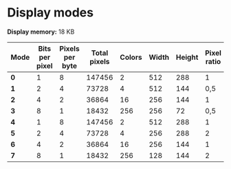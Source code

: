 Display modes
=============

**Display memory:** 18 KB

Mode  | Bits per pixel | Pixels per byte | Total pixels | Colors | Width | Height | Pixel ratio
------|----------------|-----------------|--------------|--------|-------|--------|------------
**0** | 1              | 8               | 147456       | 2      | 512   | 288    | 1
**1** | 2              | 4               | 73728        | 4      | 512   | 144    | 0,5
**2** | 4              | 2               | 36864        | 16     | 256   | 144    | 1
**3** | 8              | 1               | 18432        | 256    | 256   | 72     | 0,5
**4** | 1              | 8               | 147456       | 2      | 512   | 288    | 1
**5** | 2              | 4               | 73728        | 4      | 256   | 288    | 2
**6** | 4              | 2               | 36864        | 16     | 256   | 144    | 1
**7** | 8              | 1               | 18432        | 256    | 128   | 144    | 2
